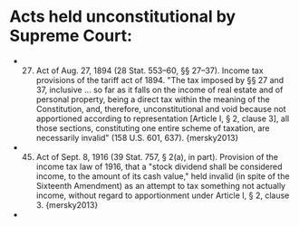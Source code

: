 # Acts held unconstitutional by Supreme Court:
* 27. Act of Aug. 27, 1894 (28 Stat. 553–60, §§ 27–37).
	Income tax provisions of the tariff act of 1894. "The tax imposed by §§ 27 and 37, inclusive
	... so far as it falls on the income of real estate and of personal property, being a direct tax within the
	meaning of the Constitution, and, therefore, unconstitutional and void because not apportioned according
	to representation [Article I, § 2, clause 3], all those sections, constituting one entire scheme of taxation,
	are necessarily invalid" (158 U.S. 601, 637). {mersky2013}
* 45. Act of Sept. 8, 1916 (39 Stat. 757, § 2(a), in part).
	Provision of the income tax law of 1916, that a "stock dividend shall be considered income,
	to the amount of its cash value," held invalid (in spite of the Sixteenth Amendment) as an attempt to tax something
	not actually income, without regard to apportionment under Article I, § 2, clause 3. {mersky2013}
*
